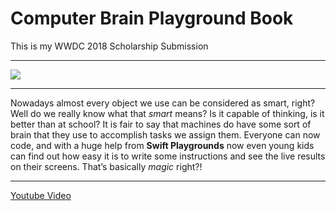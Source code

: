 # Computer Brain Playground Book

This is my WWDC 2018 Scholarship Submission 
- - - -
![](https://i.imgur.com/49xxAHj.png)
- - - -
Nowadays almost every object we use can be considered as smart, right? Well do we really know what that _smart_ means? Is it capable of thinking, is it better than at school? It is fair to say that machines do have some sort of brain that they use to accomplish tasks we assign them. 
Everyone can now code, and with a huge help from **Swift Playgrounds** now even young kids can find out how easy it is to write some instructions and see the live results on their screens. That’s basically _magic_ right?!
- - - -
[Youtube Video](https://www.youtube.com/watch?v=682jtFwTa24&t=1s&list=PLRg_ppvslSwravoG9QwGsyNjO-n9Nq_Qr&index=88)
